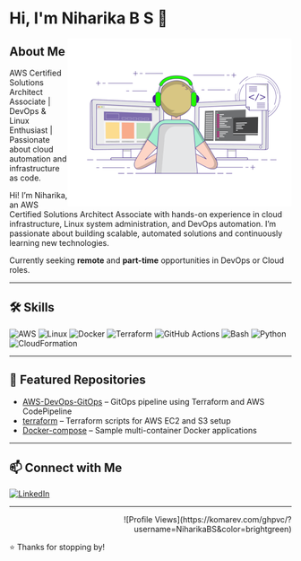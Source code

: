 # Hi, I'm Niharika B S 👋

<img align="right" alt="Coding" width="400" src="https://raw.githubusercontent.com/devSouvik/devSouvik/master/gif3.gif">

## About Me

AWS Certified Solutions Architect Associate | DevOps & Linux Enthusiast | Passionate about cloud automation and infrastructure as code.

Hi! I’m Niharika, an AWS Certified Solutions Architect Associate with hands-on experience in cloud infrastructure, Linux system administration, and DevOps automation. I’m passionate about building scalable, automated solutions and continuously learning new technologies.

Currently seeking **remote** and **part-time** opportunities in DevOps or Cloud roles.

---

## 🛠️ Skills

![AWS](https://img.shields.io/badge/AWS-232F3E?style=for-the-badge&logo=amazonaws&logoColor=FF9900)
![Linux](https://img.shields.io/badge/Linux-FCC624?style=for-the-badge&logo=linux&logoColor=black)
![Docker](https://img.shields.io/badge/Docker-2496ED?style=for-the-badge&logo=docker&logoColor=white)
![Terraform](https://img.shields.io/badge/Terraform-7B42BC?style=for-the-badge&logo=terraform&logoColor=white)
![GitHub Actions](https://img.shields.io/badge/GitHub_Actions-2088FF?style=for-the-badge&logo=githubactions&logoColor=white)
![Bash](https://img.shields.io/badge/Bash-4EAA25?style=for-the-badge&logo=gnu-bash&logoColor=white)
![Python](https://img.shields.io/badge/Python-3776AB?style=for-the-badge&logo=python&logoColor=white)
![CloudFormation](https://img.shields.io/badge/CloudFormation-232F3E?style=for-the-badge&logo=amazonaws&logoColor=white)

---

## 🔗 Featured Repositories

- [AWS-DevOps-GitOps](https://github.com/NiharikaBS/AWS-DevOps-GitOps) – GitOps pipeline using Terraform and AWS CodePipeline  
- [terraform](https://github.com/NiharikaBS/terraform) – Terraform scripts for AWS EC2 and S3 setup  
- [Docker-compose](https://github.com/NiharikaBS/Docker-compose) – Sample multi-container Docker applications  

---

## 📫 Connect with Me

[![LinkedIn](https://img.shields.io/badge/-LinkedIn-0077B5?style=for-the-badge&logo=linkedin&logoColor=white)](https://www.linkedin.com/in/niharikabs/)

---

<div align="right">
  ![Profile Views](https://komarev.com/ghpvc/?username=NiharikaBS&color=brightgreen)
</div>

⭐️ Thanks for stopping by!
